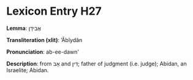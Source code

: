 # Lexicon Entry H27

**Lemma**: אֲבִידָן

**Transliteration (xlit)**: ʼĂbîydân

**Pronunciation**: ab-ee-dawn'

**Description**:
from אָב and דִּין; father of judgment (i.e. judge); Abidan, an Israelite; Abidan.
